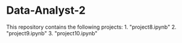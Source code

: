 # Data-Analyst-2
This repository contains the following projects: 1. "project8.ipynb" 2. "project9.ipynb" 3. "project10.ipynb"
